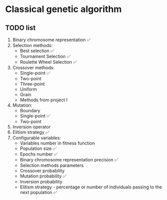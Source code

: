 # Classical genetic algorithm

## TODO list
1. Binary chromosome representation :white_check_mark:
2. Selection methods:
   * Best selection :white_check_mark:
   * Tournament Selection :white_check_mark:
   * Roulette Wheel Selection :white_check_mark:
3. Crossover methods:
   * Single-point :white_check_mark:
   * Two-point
   * Three-point
   * Uniform
   * Grain
   * Methods from project I
4. Mutation:
   * Boundary
   * Single-point :white_check_mark:
   * Two-point
5. Inversion operator
6. Elitism strategy :white_check_mark:
7. Configurable variables:
   * Variables number in fitness function
   * Population size :white_check_mark:
   * Epochs number :white_check_mark:
   * Binary chromosome representation precision :white_check_mark:
   * Selection methods parameters
   * Crossover probability
   * Mutation probability :white_check_mark:
   * Inversion probability
   * Elitism strategy - percentage or number of individuals passing to the next population :white_check_mark:
